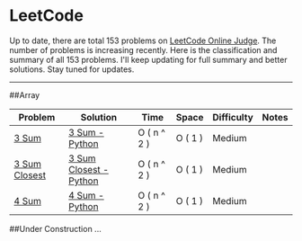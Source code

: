 LeetCode
======== 

Up to date, there are total 153 problems on [LeetCode Online Judge](https://oj.leetcode.com/).
The number of problems is increasing recently.
Here is the classification and summary of all 153 problems.
I'll keep updating for full summary and better solutions. Stay tuned for updates.

--- 
##Array

Problem         |  Solution       |  Time           | Space           | Difficulty     | Notes
--------------- | --------------- | --------------- | --------------- | -------------- | -----
[3 Sum]         | [3 Sum - Python]| O ( n ^ 2 )     | O ( 1 )         | Medium         |
[3 Sum Closest] | [3 Sum Closest - Python]  | O ( n ^ 2 )      | O ( 1 )          | Medium     |
[4 Sum]         | [4 Sum - Python]| O ( n ^ 2 )     | O ( 1 )          | Medium     |




[3 Sum]: https://oj.leetcode.com/problems/3sum/
[3 Sum - Python]:https://github.com/kamyu104/LeetCode/blob/master/Python/3Sum.py
[3 Sum Closest]: https://oj.leetcode.com/problems/3sum-closest/
[3 Sum Closest - Python]:https://github.com/kamyu104/LeetCode/blob/master/Python/3sum-closest.py
[4 Sum]: https://oj.leetcode.com/problems/4sum/
[4 Sum - Python]:https://github.com/kamyu104/LeetCode/blob/master/Python/4Sum.py

##Under Construction ...